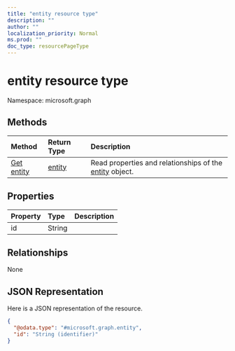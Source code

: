 ```yaml
---
title: "entity resource type"
description: ""
author: ""
localization_priority: Normal
ms.prod: ""
doc_type: resourcePageType
---
```


# entity resource type


Namespace: microsoft.graph



## Methods
|Method|Return Type|Description|
|:---|:---|:---|
|[Get entity](../api/entity-get.md)|[entity](../resources/entity.md)|Read properties and relationships of the [entity](../resources/entity.md) object.|

## Properties
|Property|Type|Description|
|:---|:---|:---|
|id|String||

## Relationships
None

## JSON Representation
Here is a JSON representation of the resource.
<!-- {
  "blockType": "resource",
  "keyProperty": "id",
  "@odata.type": "microsoft.graph.entity",
  "baseType": "",
  "openType": false
}
-->
``` json
{
  "@odata.type": "#microsoft.graph.entity",
  "id": "String (identifier)"
}
```

